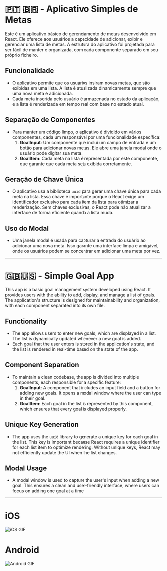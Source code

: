 
#  🇵🇹 🇧🇷 - Aplicativo Simples de Metas

Este é um aplicativo básico de gerenciamento de metas desenvolvido em React. Ele oferece aos usuários a capacidade de adicionar, exibir e gerenciar uma lista de metas. A estrutura do aplicativo foi projetada para ser fácil de manter e organizada, com cada componente separado em seu próprio ficheiro.

## Funcionalidade

- O aplicativo permite que os usuários insiram novas metas, que são exibidas em uma lista. A lista é atualizada dinamicamente sempre que uma nova meta é adicionada.
- Cada meta inserida pelo usuário é armazenada no estado da aplicação, e a lista é renderizada em tempo real com base no estado atual.

## Separação de Componentes

- Para manter um código limpo, o aplicativo é dividido em vários componentes, cada um responsável por uma funcionalidade específica:
  1. **GoalInput**: Um componente que inclui um campo de entrada e um botão para adicionar novas metas. Ele abre uma janela modal onde o usuário pode digitar sua meta.
  3. **GoalItem**: Cada meta na lista é representada por este componente, que garante que cada meta seja exibida corretamente.

## Geração de Chave Única

- O aplicativo usa a biblioteca `uuid` para gerar uma chave única para cada meta na lista. Essa chave é importante porque o React exige um identificador exclusivo para cada item da lista para otimizar a renderização. Sem chaves exclusivas, o React pode não atualizar a interface de forma eficiente quando a lista muda.

## Uso do Modal

- Uma janela modal é usada para capturar a entrada do usuário ao adicionar uma nova meta. Isso garante uma interface limpa e amigável, onde os usuários podem se concentrar em adicionar uma meta por vez.


---


# 🇬🇧🇺🇸 - Simple Goal App

This app is a basic goal management system developed using React. It provides users with the ability to add, display, and manage a list of goals. The application's structure is designed for maintainability and organization, with each component separated into its own file.

## Functionality

- The app allows users to enter new goals, which are displayed in a list. The list is dynamically updated whenever a new goal is added.
- Each goal that the user enters is stored in the application's state, and the list is rendered in real-time based on the state of the app.

## Component Separation

- To maintain a clean codebase, the app is divided into multiple components, each responsible for a specific feature:
  1. **GoalInput**: A component that includes an input field and a button for adding new goals. It opens a modal window where the user can type in their goal.
  3. **GoalItem**: Each goal in the list is represented by this component, which ensures that every goal is displayed properly.

## Unique Key Generation

- The app uses the `uuid` library to generate a unique key for each goal in the list. This key is important because React requires a unique identifier for each list item to optimize rendering. Without unique keys, React may not efficiently update the UI when the list changes.

## Modal Usage

- A modal window is used to capture the user's input when adding a new goal. This ensures a clean and user-friendly interface, where users can focus on adding one goal at a time.

---


# iOS
![iOS GIF](./gifs/iOS.gif)


# Android
![Android GIF](./gifs/android.gif)

